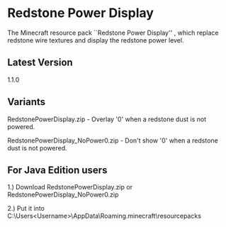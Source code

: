 # Redstone Power Display
The Minecraft resource pack ``Redstone Power Display'' , which replace redstone wire textures and display the redstone power level.

## Latest Version
1.1.0

## Variants
RedstonePowerDisplay.zip - Overlay '0' when a redstone dust is not powered.

RedstonePowerDisplay_NoPower0.zip - Don't show '0' when a redstone dust is not powered.

## For Java Edition users
1.) Download RedstonePowerDisplay.zip or RedstonePowerDisplay_NoPower0.zip

2.) Put it into C:\Users\<Username>\AppData\Roaming\.minecraft\resourcepacks
